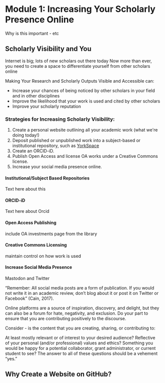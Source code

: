 # Module 1: Increasing Your Scholarly Presence Online
Why is this important - etc
## Scholarly Visibility and You
Internet is big; lots of new scholars out there today
Now more than ever, you need to create a space to differentiate yourself from other scholars online

Making Your Research and Scholarly Outputs Visible and Accessible can:
- Increase your chances of being noticed by other scholars in your field and in other disciplines
- Improve the likelihood that your work is used and cited by other scholars
- Improve your scholarly reputation

### Strategies for Increasing Scholarly Visibility:
1. Create a personal website outlining all your academic work (what we're doing today!)
2. Deposit published or unpublished work into a subject-based or institutional repository, such as [YorkSpace](https://yorkspace.library.yorku.ca/xmlui/)
3. Create an ORCID-iD.
4. Publish Open Access and license OA works under a Creative Commons license. 
5. Increase your social media presence online.

#### Institutional/Subject Based Repositories
Text here about this

#### ORCID-iD
Text here about Orcid

#### Open Access Publishing
include OA investments page from the library

#### Creative Commons Licensing
maintain control on how work is used

#### Increase Social Media Presence
Mastodon and Twitter

“Remember: All social media posts are a form of publication. If you would not write it in an academic review, don’t blog about it or post it on Twitter or Facebook” (Cain, 2017). 

Online platforms are a source of inspiration, discovery, and delight, but they can also be a forum for hate, negativity, and exclusion. Do your part to ensure that you are contributing positively to the discourse. 

Consider -  is the content that you are creating, sharing, or contributing to:

At least mostly relevant or of interest to your desired audience?
Reflective of your personal (and/or professional) values and ethics?
Something you would be happy for a potential collaborator, grant administrator, or current student to see? 
The answer to all of these questions should be a vehement “yes.”

## Why Create a Website on GitHub?
